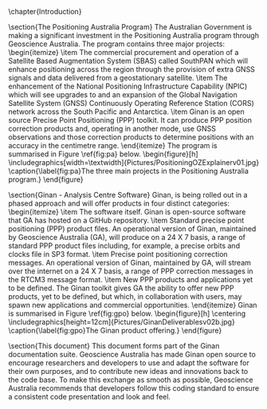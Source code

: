 \chapter{Introduction}

\section{The Positioning Australia Program}
The Australian Government is making a significant investment in the Positioning Australia program through Geoscience Australia. The program contains three major projects:
\begin{itemize}
   \item The commercial procurement and operation of a Satellite Based Augmentation System (SBAS) called SouthPAN which will enhance positioning across the region through the provision of extra GNSS signals and data delivered from a geostationary satellite.
   \item The enhancement of the National Positioning Infrastructure Capability (NPIC) which will see upgrades to and an expansion of the Global Navigation Satellite System (GNSS) Continuously Operating Reference Station (CORS) network across the South Pacific and Antarctica.
   \item Ginan is an open source Precise Point Positioning (PPP) toolkit. It can produce PPP position correction products and, operating in another mode, use GNSS observations and those correction products to determine positions with an accuracy in the centimetre range.
\end{itemize}
The program is summarised in Figure \ref{fig:pa} below.
\begin{figure}[h]
\includegraphics[width=\textwidth]{Pictures/PositioningOZExplainerv01.jpg}
\caption{\label{fig:pa}The three main projects in the Positioning Australia program.}
\end{figure}

\section{Ginan - Analysis Centre Software}
Ginan, is being rolled out in a phased approach and will offer products in four distinct categories:
\begin{itemize}
   \item The software itself. Ginan is open-source software that GA has hosted on a GitHub repository.
   \item Standard precise point positioning (PPP) product files. An operational version of Ginan, maintained by Geoscience Australia (GA), will produce on a 24 X 7 basis, a range of standard PPP product files including, for example, a precise orbits and clocks file in SP3 format.
   \item Precise point positioning correction messages. An operational version of Ginan, maintained by GA, will stream over the internet on a 24 X 7 basis, a range of PPP correction messages in the RTCM3 message format.
   \item New PPP products and applications yet to be defined. The Ginan toolkit gives GA the ability to offer new PPP products, yet to be defined, but which, in collaboration with users, may spawn new applications and commercial opportunities.
\end{itemize}
Ginan is summarised in Figure \ref{fig:gpo} below.
\begin{figure}[h]
\centering
\includegraphics[height=12cm]{Pictures/GinanDeliverablesv02b.jpg}
\caption{\label{fig:gpo}The Ginan product offering.}
\end{figure}


\section{This document}
This document forms part of the Ginan documentation suite. Geoscience Australia has made Ginan open source to encourage researchers and developers to use and adapt the software for their own purposes, and to contribute new ideas and innovations back to the code base. To make this exchange as smooth as possible, Geoscience Australia recommends that developers follow this coding standard to ensure a consistent code presentation and look and feel.
